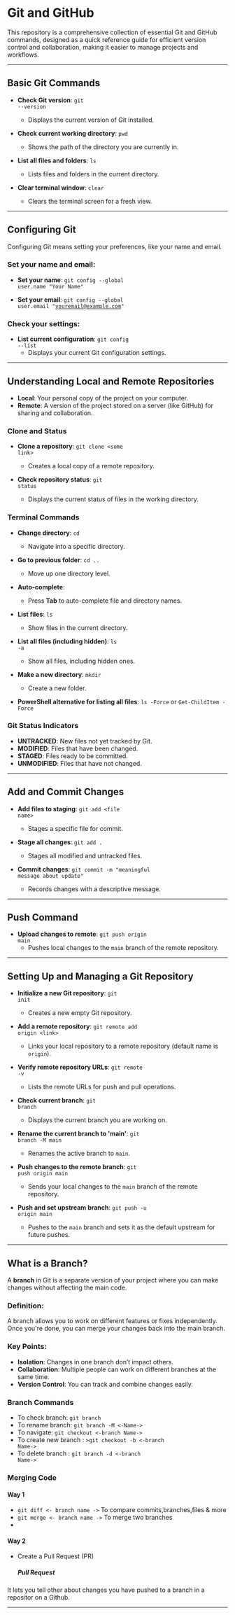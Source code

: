 # Git and GitHub
This repository is a comprehensive collection of essential Git and GitHub commands, designed as a quick reference guide for efficient version control and collaboration, making it easier to manage projects and workflows.

---

## Basic Git Commands
- **Check Git version**: 
  <code>git --version</code>
  - Displays the current version of Git installed.

- **Check current working directory**: 
  <code>pwd</code>
  - Shows the path of the directory you are currently in.

- **List all files and folders**: 
  <code>ls</code>
  - Lists files and folders in the current directory.

- **Clear terminal window**: 
  <code>clear</code>
  - Clears the terminal screen for a fresh view.

---

## Configuring Git
Configuring Git means setting your preferences, like your name and email.

### Set your name and email:
- **Set your name**: 
  <code>git config --global user.name "Your Name"</code>
  
- **Set your email**: 
  <code>git config --global user.email "youremail@example.com"</code>
  
### Check your settings:
- **List current configuration**: 
  <code>git config --list</code>
  - Displays your current Git configuration settings.

---

## Understanding Local and Remote Repositories
- **Local**: Your personal copy of the project on your computer.
- **Remote**: A version of the project stored on a server (like GitHub) for sharing and collaboration.

### Clone and Status
- **Clone a repository**: 
  <code>git clone &lt;some link&gt;</code>
  - Creates a local copy of a remote repository.

- **Check repository status**: 
  <code>git status</code>
  - Displays the current status of files in the working directory.

### Terminal Commands
- **Change directory**: 
  <code>cd</code> 
  - Navigate into a specific directory.
  
- **Go to previous folder**: 
  <code>cd ..</code> 
  - Move up one directory level.
  
- **Auto-complete**: 
  - Press **Tab** to auto-complete file and directory names.

- **List files**: 
  <code>ls</code> 
  - Show files in the current directory.

- **List all files (including hidden)**: 
  <code>ls -a</code>
  - Show all files, including hidden ones.

- **Make a new directory**: 
  <code>mkdir</code>
  - Create a new folder.

- **PowerShell alternative for listing all files**: 
  <code>ls -Force</code> or <code>Get-ChildItem -Force</code>

### Git Status Indicators
- **UNTRACKED**: New files not yet tracked by Git.
- **MODIFIED**: Files that have been changed.
- **STAGED**: Files ready to be committed.
- **UNMODIFIED**: Files that have not changed.

---

## Add and Commit Changes
- **Add files to staging**: 
  <code>git add &lt;file name&gt;</code>
  - Stages a specific file for commit.
  
- **Stage all changes**: 
  <code>git add .</code>
  - Stages all modified and untracked files.

- **Commit changes**: 
  <code>git commit -m "meaningful message about update"</code>
  - Records changes with a descriptive message.

---

## Push Command
- **Upload changes to remote**: 
  <code>git push origin main</code>
  - Pushes local changes to the `main` branch of the remote repository.

---

## Setting Up and Managing a Git Repository
- **Initialize a new Git repository**: 
  <code>git init</code>
  - Creates a new empty Git repository.

- **Add a remote repository**: 
  <code>git remote add origin &lt;link&gt;</code>
  - Links your local repository to a remote repository (default name is `origin`).

- **Verify remote repository URLs**: 
  <code>git remote -v</code>
  - Lists the remote URLs for push and pull operations.

- **Check current branch**: 
  <code>git branch</code>
  - Displays the current branch you are working on.

- **Rename the current branch to 'main'**: 
  <code>git branch -M main</code>
  - Renames the active branch to `main`.

- **Push changes to the remote branch**: 
  <code>git push origin main</code>
  - Sends your local changes to the `main` branch of the remote repository.

- **Push and set upstream branch**: 
  <code>git push -u origin main</code>
  - Pushes to the `main` branch and sets it as the default upstream for future pushes.

---

## What is a Branch?
A **branch** in Git is a separate version of your project where you can make changes without affecting the main code.

### Definition:
A branch allows you to work on different features or fixes independently. Once you're done, you can merge your changes back into the main branch.

### Key Points:
- **Isolation**: Changes in one branch don’t impact others.
- **Collaboration**: Multiple people can work on different branches at the same time.
- **Version Control**: You can track and combine changes easily.

### Branch Commands

- To check branch: <code>git branch</code>
- To rename branch: <code>git branch -M <-Name-></code>
- To navigate: <code>git checkout <-branch Name-></code>
- To create new branch : <code>>git checkout  -b <-branch Name-></code>
- To delete branch : <code>git branch -d <-branch Name-></code>

### Merging Code 

#### Way 1

- <code>git diff <- branch name -></code>  To compare commits,branches,files & more
- <code>git merge <- branch name -></code>  To merge two branches
- <code></code>

#### Way 2

- Create a Pull Request (PR)

  ##### Pull Request
 It lets you tell other about changes you have pushed to a branch in a repositor on a Github.

---
